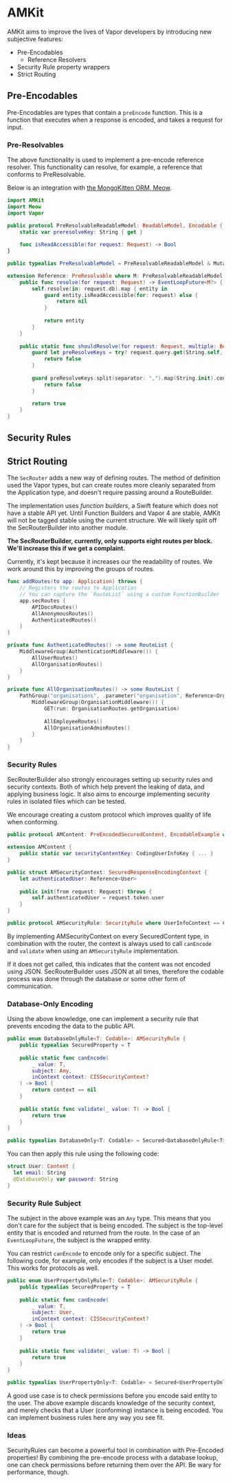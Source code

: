 # AMKit

AMKit aims to improve the lives of Vapor developers by introducing new subjective features:
- Pre-Encodables
  - Reference Resolvers
- Security Rule property wrappers
- Strict Routing

## Pre-Encodables

Pre-Encodables are types that contain a `preEncode` function. 
This is a function that executes when a response is encoded, and takes a request for input.

### Pre-Resolvables

The above functionality is used to implement a pre-encode reference resolver. 
This functionality can resolve, for example, a reference that conforms to PreResolvable.

Below is an integration with [the MongoKitten ORM, Meow](https://github.com/OpenKitten/MongoKitten).

```swift
import AMKit
import Meow
import Vapor

public protocol PreResolvableReadableModel: ReadableModel, Encodable {
    static var preresolveKey: String { get }
    
    func isReadAccessible(for request: Request) -> Bool
}

public typealias PreResolvableModel = PreResolvableReadableModel & MutableModel

extension Reference: PreResolvable where M: PreResolvableReadableModel {
    public func resolve(for request: Request) -> EventLoopFuture<M?> {
        self.resolve(in: request.db).map { entity in
            guard entity.isReadAccessible(for: request) else {
                return nil
            }
            
            return entity
        }
    }
    
    public static func shouldResolve(for request: Request, multiple: Bool) -> Bool {
        guard let preResolveKeys = try? request.query.get(String.self, at: "preresolve") else {
            return false
        }
        
        guard preResolveKeys.split(separator: ",").map(String.init).contains(M.preresolveKey) else {
            return false
        }
        
        return true
    }
}
```

## Security Rules

## Strict Routing

The `SecRouter` adds a new way of defining routes. The method of definition used the Vapor types, but can create routes more cleanly separated from the Application type, and doesn't require passing around a RouteBuilder.

The implementation uses _function builders_, a Swift feature which does not have a stable API yet. Until Function Builders and Vapor 4 are stable, AMKit will not be tagged stable using the current structure. We will likely split off the SecRouterBuilder into another module.

**The SecRouterBuilder, currently, only supports eight routes per block. We'll increase this if we get a complaint.**

Currently, it's kept because it increases our the readability of routes. We work around this by improving the groups of routes.

```swift
func addRoutes(to app: Application) throws {
    // Registers the routes to Application
    // You can capture the `RouteList` using a custom FunctionBuilder
    app.secRoutes {
        APIDocsRoutes()
        AllAnonymousRoutes()
        AuthenticatedRoutes()
    }
}

private func AuthenticatedRoutes() -> some RouteList {
    MiddlewareGroup(AuthenticationMiddleware()) {
        AllUserRoutes()
        AllOrganisationRoutes()
    }
}

private func AllOrganisationRoutes() -> some RouteList {
    PathGroup("organisations", .parameter("organisation", Reference<Organisation>.self)) {
        MiddlewareGroup(OrganisationMiddleware()) {
            GET(run: OrganisationRoutes.getOrganisation)
            
            AllEmployeeRoutes()
            AllOrganisationAdminRoutes()
        }
    }
}
```

### Security Rules

SecRouterBuilder also strongly encourages setting up security rules and security contexts. Both of which help prevent the leaking of data, and applying business logic. It also aims to encourge implementing security rules in isolated files which can be tested.

We encourage creating a custom protocol which improves quality of life when conforming.

```swift
public protocol AMContent: PreEncodedSecuredContent, EncodableExample where SecurityContext == AMSecurityContext {}

extension AMContent {
    public static var securityContentKey: CodingUserInfoKey { ... }
}

public struct AMSecurityContext: SecuredResponseEncodingContext {
    let authenticatedUser: Reference<User>
    
    public init(from request: Request) throws {
        self.authenticatedUser = request.token.user
    }
}

public protocol AMSecurityRule: SecurityRule where UserInfoContext == CISSecurityContext {}
```

By implementing AMSecurityContext on every SecuredContent type, in combination with the router, the context is always used to call `canEncode` and `validate` when using an `AMSecurityRule` implementation.

If it does not get called, this indicates that the content was not encoded using JSON. SecRouterBuilder uses JSON at all times, therefore the codable process was done through the database or some other form of communication.

### Database-Only Encoding

Using the above knowledge, one can implement a security rule that prevents encoding the data to the public API.

```swift
public enum DatabaseOnlyRule<T: Codable>: AMSecurityRule {
    public typealias SecuredProperty = T
    
    public static func canEncode(
        _ value: T,
        subject: Any,
        inContext context: CISSecurityContext?
    ) -> Bool {
        return context == nil
    }
    
    public static func validate(_ value: T) -> Bool {
        return true
    }
}

public typealias DatabaseOnly<T: Codable> = Secured<DatabaseOnlyRule<T>>
```

You can then apply this rule using the following code:

```swift
struct User: Content {
  let email: String
  @DatabaseOnly var password: String
}
```

### Security Rule Subject

The subject in the above example was an `Any` type. This means that you don't care for the subject that is being encoded. The subject is the top-level entity that is encoded and returned from the route. In the case of an `EventLoopFuture`, the subject is the wrapped entity.

You can restrict `canEncode` to encode only for a specific subject. The following code, for example, only encodes if the subject is a User model. This works for protocols as well.

```swift
public enum UserPropertyOnlyRule<T: Codable>: AMSecurityRule {
    public typealias SecuredProperty = T
    
    public static func canEncode(
        _ value: T,
        subject: User,
        inContext context: CISSecurityContext?
    ) -> Bool {
        return true
    }
    
    public static func validate(_ value: T) -> Bool {
        return true
    }
}

public typealias UserPropertyOnly<T: Codable> = Secured<UserPropertyOnlyRule<T>>
```

A good use case is to check permissions before you encode said entity to the user. The above example discards knowledge of the security context, and merely checks that a User (conforming) instance is being encoded. You can implement business rules here any way you see fit.

### Ideas

SecurityRules can become a powerful tool in combination with Pre-Encoded properties! By combining the pre-encode process with a database lookup, one can check permissions before returning them over the API. Be wary for performance, though.
